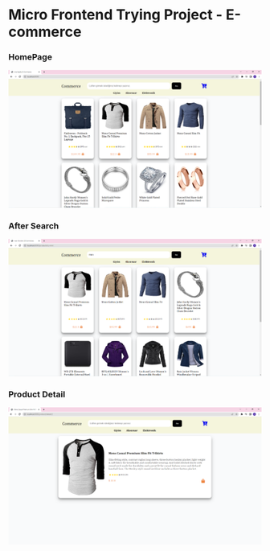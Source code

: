 # Micro Frontend Trying Project - E-commerce

### HomePage
![HomePage](./Images/HomePage.PNG "HomePage")

### After Search
![Searching](./Images/Search%20Part.PNG "After Search")

### Product Detail
![Detail](./Images/Product%20Detail.PNG "Product Detail")